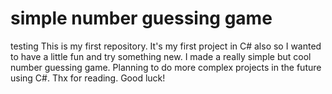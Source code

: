 # simple number guessing game
testing
This is my first repository. It's my first project in C# also so I wanted to have a little fun and try something new.
I made a really simple but cool number guessing game. Planning to do more complex projects in the future using C#.
Thx for reading. Good luck!
